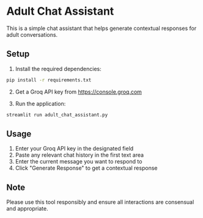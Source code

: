 # Adult Chat Assistant

This is a simple chat assistant that helps generate contextual responses for adult conversations.

## Setup

1. Install the required dependencies:
```bash
pip install -r requirements.txt
```

2. Get a Groq API key from https://console.groq.com

3. Run the application:
```bash
streamlit run adult_chat_assistant.py
```

## Usage

1. Enter your Groq API key in the designated field
2. Paste any relevant chat history in the first text area
3. Enter the current message you want to respond to
4. Click "Generate Response" to get a contextual response

## Note

Please use this tool responsibly and ensure all interactions are consensual and appropriate.
